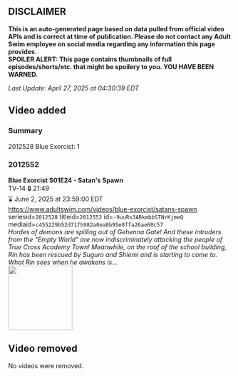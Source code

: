 ## DISCLAIMER
**This is an auto-generated page based on data pulled from official video APIs and is correct at time of publication. Please do not contact any Adult Swim employee on social media regarding any information this page provides.**  
**SPOILER ALERT: This page contains thumbnails of full episodes/shorts/etc. that might be spoilery to you. YOU HAVE BEEN WARNED.**  

_Last Update: April 27, 2025 at 04:30:39 EDT_
## Video added
### Summary
2012528 Blue Exorcist: 1  
### 2012552
**Blue Exorcist S01E24 - Satan's Spawn**  
TV-14 🔒 21:49  
⌛ June 2, 2025 at 23:59:00 EDT  
https://www.adultswim.com/videos/blue-exorcist/satans-spawn  
seriesid=`2012528` titleid=`2012552` id=`-9uuRs3ARkmbbSTNrKjmeQ` mediaid=`c455229b52d71fb982a0ea0b95e8ffa26ae60c57`  
_Hordes of demons are spilling out of Gehenna Gate! And these intruders from the "Empty World" are now indiscriminately attacking the people of True Cross Academy Town! Meanwhile, on the roof of the school building, Rin has been rescued by Suguro and Shiemi and is starting to come to. What Rin sees when he awakens is..._  
<a href="https://i.cdn.turner.com/adultswim/big/video/satans-spawn/blueexorcist_cc_24_dup-201406261552168145-10.jpg"><img src="https://i.cdn.turner.com/adultswim/big/video/satans-spawn/blueexorcist_cc_24_dup-201406261552168145-10.jpg" height="144px" /></a>
## Video removed
No videos were removed.  
